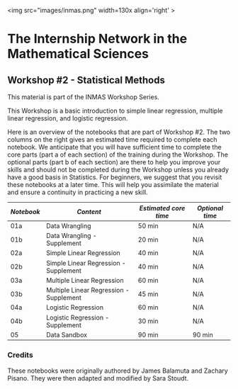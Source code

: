 <img src="images/inmas.png" width=130x align='right' \>

# The Internship Network in the Mathematical Sciences

## Workshop #2 - Statistical Methods
This material is part of the INMAS Workshop Series.

This Workshop is a basic introduction to simple linear regression, multiple linear regression, and logistic regression.

Here is an overview of the notebooks that are part of Workshop #2. The two columns on the right gives an estimated time required to complete each notebook. We anticipate that you will have sufficient time to complete the core parts (part a of each section) of the training during the Workshop. The optional parts (part b of each section) are there to help you improve your skills and should not be completed during the Workshop unless you already have a good basis in Statistics. For beginners, we suggest that you revisit these notebooks at a later time. This will help you assimilate the material and ensure a continuity in practicing a new skill.

| *Notebook* | 	*Content* | *Estimated core time* | *Optional time* |
| ---------| --------------------------| --------| ------ |
|01a | Data Wrangling | 50 min| N/A |
|01b | Data Wrangling - Supplement | 20 min | N/A|
|02a | Simple Linear Regression | 40 min | N/A |
|02b | Simple Linear Regression - Supplement | 40 min | N/A |
|03a | Multiple Linear Regression | 60 min | N/A |
|03b | Multiple Linear Regression - Supplement| 45 min | N/A |
|04a | Logistic Regression | 60 min | N/A |
|04b | Logistic Regression - Supplement | 30 min | N/A |
|05  | Data Sandbox | 90 min | 90 min |

### Credits

These notebooks were originally authored by James Balamuta and Zachary Pisano. They were then adapted and modified by Sara Stoudt.

